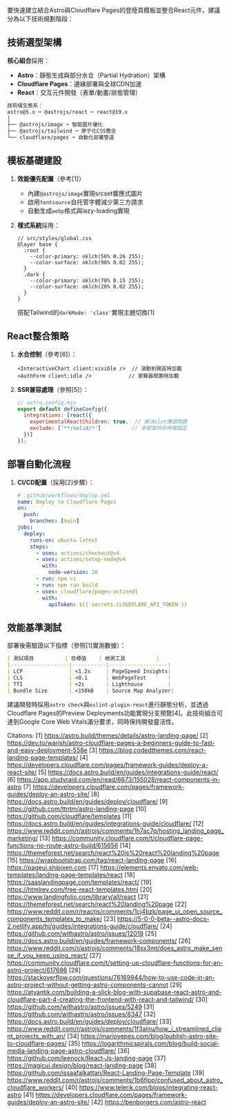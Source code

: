 要快速建立結合Astro與Cloudflare Pages的登陸頁模板並整合React元件，建議分為以下技術規劃階段：

## 技術選型架構
**核心組合**採用：
- **Astro**：靜態生成與部分水合（Partial Hydration）架構
- **Cloudflare Pages**：邊緣部署與全球CDN加速
- **React**：交互元件開發（表單/動畫/狀態管理）

```bash
技術棧生態系：
astro@5.x ➞ @astrojs/react ➞ react@19.x
│
├── @astrojs/image ➞ 智能圖片優化
├── @astrojs/tailwind ➞ 原子化CSS整合
└── cloudflare/pages ➞ 自動化部署管道
```

## 模板基礎建設
1. **效能優先配置**（參考[1]）
   - 內建`@astrojs/image`實現srcset響應式圖片
   - 啟用`fontsource`自托管字體減少第三方請求
   - 自動生成`webp`格式與lazy-loading實現

2. **樣式系統**採用：
   ```astro
   // src/styles/global.css
   @layer base {
     :root {
       --color-primary: oklch(56% 0.26 255);
       --color-surface: oklch(98% 0.02 255);
     }
     .dark {
       --color-primary: oklch(78% 0.15 255);
       --color-surface: oklch(20% 0.02 255);
     }
   }
   ```
   搭配Tailwind的`darkMode: 'class'`實現主題切換[1]

## React整合策略
1. **水合控制**（參考[6]）：
   ```astro
   <InteractiveChart client:visible />  // 滾動到視區時加載
   <AuthForm client:idle />            // 瀏覽器閒置時加載
   ```

2. **SSR兼容處理**（參照[5]）：
   ```javascript
   // astro.config.mjs
   export default defineConfig({
     integrations: [react({
       experimentalReactChildren: true,  // 解決slot傳遞問題
       exclude: ['**/solid/*']          // 多框架共存時需設定
     })]
   });
   ```

## 部署自動化流程
1. **CI/CD配置**（採用[2]步驟）：
   ```yaml
   # .github/workflows/deploy.yml
   name: Deploy to Cloudflare Pages
   on:
     push:
       branches: [main]
   jobs:
     deploy:
       runs-on: ubuntu-latest
       steps:
         - uses: actions/checkout@v4
         - uses: actions/setup-node@v4
           with:
             node-version: 20
         - run: npm ci
         - run: npm run build
         - uses: cloudflare/pages-action@1
           with:
             apiToken: ${{ secrets.CLOUDFLARE_API_TOKEN }}
   ```

## 效能基準測試
部署後需驗證以下指標（參照[1]實測數據）：
```markdown
| 測試項目          | 目標值    | 檢測工具          |
|-------------------|-----------|-------------------|
| LCP               | <1.2s     | PageSpeed Insights|
| CLS               | <0.1      | WebPageTest       |
| TTI               | <2s       | Lighthouse        |
| Bundle Size       | <150kB    | Source Map Analyzer|
```

建議開發時採用`astro check`與`eslint-plugin-react`進行靜態分析，並透過Cloudflare Pages的Preview Deployments功能實現分支預覽[4]。此技術組合可達到Google Core Web Vitals滿分要求，同時保持開發靈活性。

Citations:
[1] https://astro.build/themes/details/astro-landing-page/
[2] https://dev.to/warish/astro-cloudflare-pages-a-beginners-guide-to-fast-and-easy-deployment-558e
[3] https://blog.codedthemes.com/react-landing-page-templates/
[4] https://developers.cloudflare.com/pages/framework-guides/deploy-a-react-site/
[5] https://docs.astro.build/en/guides/integrations-guide/react/
[6] https://app.studyraid.com/en/read/6673/155028/react-components-in-astro
[7] https://developers.cloudflare.com/pages/framework-guides/deploy-an-astro-site/
[8] https://docs.astro.build/en/guides/deploy/cloudflare/
[9] https://github.com/ttntm/astro-landing-page
[10] https://github.com/cloudflare/templates
[11] https://docs.astro.build/en/guides/integrations-guide/cloudflare/
[12] https://www.reddit.com/r/astrojs/comments/1h7ac7q/hosting_landing_page_marketing/
[13] https://community.cloudflare.com/t/cloudflare-page-functions-no-route-astro-build/615656
[14] https://themeforest.net/search/react%20js%20react%20landing%20page
[15] https://wrapbootstrap.com/tag/react-landing-page
[16] https://pageui.shipixen.com
[17] https://elements.envato.com/web-templates/landing-page-templates/react
[18] https://saaslandingpage.com/templates/react/
[19] https://htmlrev.com/free-react-templates.html
[20] https://www.landingfolio.com/library/all/react
[21] https://themeforest.net/search/react%20landing%20page
[22] https://www.reddit.com/r/reactjs/comments/1cj4bzk/page_ui_open_source_components_templates_to_make/
[23] https://5-0-0-beta--astro-docs-2.netlify.app/hi/guides/integrations-guide/cloudflare/
[24] https://github.com/withastro/astro/issues/12019
[25] https://docs.astro.build/en/guides/framework-components/
[26] https://www.reddit.com/r/astrojs/comments/18sx3mt/does_astro_make_sense_if_you_keep_using_react/
[27] https://community.cloudflare.com/t/setting-up-cloudflare-functions-for-an-astro-project/617686
[28] https://stackoverflow.com/questions/76169944/how-to-use-code-in-an-astro-project-without-getting-astro-components-cannot
[29] https://atyantik.com/building-a-slick-blog-with-supabase-react-astro-and-cloudflare-part-4-creating-the-frontend-with-react-and-tailwind/
[30] https://github.com/withastro/astro/issues/5249
[31] https://github.com/withastro/astro/issues/8347
[32] https://docs.astro.build/en/guides/deploy/cloudflare/
[33] https://www.reddit.com/r/astrojs/comments/1f3alnu/how_i_streamlined_client_projects_with_an/
[34] https://marioyepes.com/blog/publish-astro-site-to-cloudflare-pages/
[35] https://logarithmicspirals.com/blog/build-social-media-landing-page-astro-cloudflare/
[36] https://github.com/leenock/React-Js-landing-page
[37] https://magicui.design/blog/react-landing-page
[38] https://github.com/issaafalkattan/React-Landing-Page-Template
[39] https://www.reddit.com/r/astrojs/comments/1b6flpp/confused_about_astro_cloudflare_workers/
[40] https://www.telerik.com/blogs/integrating-react-astro
[41] https://developers.cloudflare.com/pages/framework-guides/deploy-an-astro-site/
[42] https://benborgers.com/astro-react